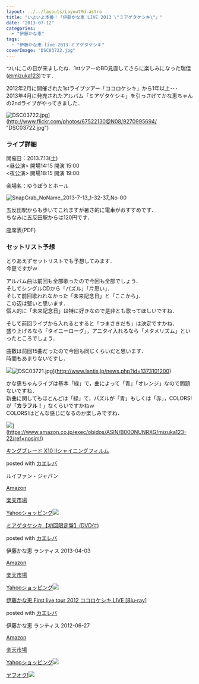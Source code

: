 ```yaml
---
layout: ../../layouts/LayoutMd.astro
title: "いよいよ本番！「伊藤かな恵 LIVE 2013 \"ミアゲタケシキ\"」"
date: "2013-07-12"
categories: 
  - "伊藤かな恵"
tags: 
  - "伊藤かな恵-live-2013-ミアゲタケシキ"
coverImage: "DSC03722.jpg"
---
```


ついにこの日が来ましたね．1stツアーのBD見直してさらに楽しみになった瑞佳([@mizuka123](https://twitter.com/mizuka123))です．

2012年2月に開催された1stライブツアー「ココロケシキ」から1年以上･･･  
2013年4月に発売されたアルバム「ミアゲタケシキ」を引っさげてかな恵ちゃんの2ndライブがやってきました．

![DSC03722.jpg](/archive/images/9270995694_ff4bb32d1a_b.jpg)](http://www.flickr.com/photos/67522130@N08/9270995694/ "DSC03722.jpg")

### ライブ詳細

開催日：2013.7.13(土)  
<昼公演> 開場14:15 開演 15:00  
<夜公演> 開場18:15 開演 19:00

会場名：ゆうぽうとホール

![SnapCrab_NoName_2013-7-13_1-32-37_No-00](/archive/images/SnapCrab_NoName_2013713_13237_No00_thumb.png "SnapCrab_NoName_2013-7-13_1-32-37_No-00")


五反田駅からも歩いてこれますが暑さ的に電車がおすすめです．  
ちなみに五反田駅からは120円です．

座席表(PDF)

### セットリスト予想

とりあえずセットリストでも予想してみます．  
今更ですがｗ

アルバム曲は前回も全部歌ったので今回も全部でしょう．  
そしてシングルCDから「パズル」「片思い」．  
そして前回歌われなかった「未来記念日」と「ここから」．  
この辺は堅いと思います．  
個人的に「未来記念日」は特に好きなので是非とも歌ってほしいですね．

そして前回ライブから入れるとすると「つまさきだち」は決定ですかね．  
盛り上げるなら「タイニーローグ」，アニタイ入れるなら「メタメリズム」といったところでしょう．

曲数は前回15曲だったので今回も同じくらいだと思います．  
時間もあまりないですし．

![](/archive/images/DSC03721.jpg)![DSC03721.jpg](/archive/images/9268211553_43d29e7d9a_b.jpg)](http://www.lantis.jp/news.php?id=1373101200)

かな恵ちゃんライブは基本「緑」で，曲によって「青」「オレンジ」なので問題ないですね．  
新曲に関してもほとんどは「緑」で，パズルが「青」もしくは「赤」，COLORS!が「**カラフル！**」なくらいですかねｗ  
COLORS!はどんな感じになるのか楽しみですね．

![](/archive/images/21M1W4S1BUL._SL160_.jpg)](https://www.amazon.co.jp/exec/obidos/ASIN/B00DNUNRXG/mizuka123-22/ref=nosim/)

[キングブレード X10 Ⅱシャイニングフィルム](https://www.amazon.co.jp/exec/obidos/ASIN/B00DNUNRXG/mizuka123-22/ref=nosim/)

posted with [カエレバ](http://kaereba.com)

ルイファン・ジャパン

[Amazon](http://www.amazon.co.jp/gp/search?keywords=X10&__mk_ja_JP=%83J%83%5E%83J%83i&tag=mizuka123-22 "アマゾン")

[楽天市場](http://hb.afl.rakuten.co.jp/hgc/032b53ee.4b34c5ee.0f4a541e.f440145e/?pc=http%3A%2F%2Fsearch.rakuten.co.jp%2Fsearch%2Fmall%2FX10%2F-%2Ff.1-p.1-s.1-sf.0-st.A-v.2%3Fx%3D0%26scid%3Daf_ich_link_urltxt%26m%3Dhttp%3A%2F%2Fm.rakuten.co.jp%2F "楽天市場")

[Yahooショッピング![](/archive/images/41fTZ7UpCbL._SL160_.jpg)](//ck.jp.ap.valuecommerce.com/servlet/referral?sid=3066752&pid=881990642&vc_url=http%3A%2F%2Fshopping.search.yahoo.co.jp%2Fsearch%3FuIv%3Don%26ei%3DUTF-8%26tab_ex%3Dcommerce%26slider%3D0%26va%3DX10 "Yahooショッピング")

[ミアゲタケシキ【初回限定盤】(DVD付)](https://www.amazon.co.jp/exec/obidos/ASIN/B00B27Q0RM/mizuka123-22/ref=nosim/)

posted with [カエレバ](http://kaereba.com)

伊藤かな恵 ランティス 2013-04-03

[Amazon](http://www.amazon.co.jp/gp/search?keywords=%83%7E%83A%83Q%83%5E%83P%83V%83L&__mk_ja_JP=%83J%83%5E%83J%83i&tag=mizuka123-22 "アマゾン")

[楽天市場](http://hb.afl.rakuten.co.jp/hgc/032b53ee.4b34c5ee.0f4a541e.f440145e/?pc=http%3A%2F%2Fsearch.rakuten.co.jp%2Fsearch%2Fmall%2F%25E3%2583%259F%25E3%2582%25A2%25E3%2582%25B2%25E3%2582%25BF%25E3%2582%25B1%25E3%2582%25B7%25E3%2582%25AD%2F-%2Ff.1-p.1-s.1-sf.0-st.A-v.2%3Fx%3D0%26scid%3Daf_ich_link_urltxt%26m%3Dhttp%3A%2F%2Fm.rakuten.co.jp%2F "楽天市場")

[Yahooショッピング![](/archive/images/51JWLcC9ETL._SL160_.jpg)](//ck.jp.ap.valuecommerce.com/servlet/referral?sid=3066752&pid=881990642&vc_url=http%3A%2F%2Fshopping.search.yahoo.co.jp%2Fsearch%3FuIv%3Don%26ei%3DUTF-8%26tab_ex%3Dcommerce%26slider%3D0%26va%3D%25E3%2583%259F%25E3%2582%25A2%25E3%2582%25B2%25E3%2582%25BF%25E3%2582%25B1%25E3%2582%25B7%25E3%2582%25AD "Yahooショッピング")

[伊藤かな恵 First live tour 2012 ココロケシキ LIVE \[Blu-ray\]](https://www.amazon.co.jp/exec/obidos/ASIN/B007V4YPJA/mizuka123-22/ref=nosim/)

posted with [カエレバ](http://kaereba.com)

伊藤かな恵 ランティス 2012-06-27

[Amazon](http://www.amazon.co.jp/gp/search?keywords=First%20live%20tour%202012%20%83R%83R%83%8D%83P%83V%83L&__mk_ja_JP=%83J%83%5E%83J%83i&tag=mizuka123-22 "アマゾン")

[楽天市場](http://hb.afl.rakuten.co.jp/hgc/032b53ee.4b34c5ee.0f4a541e.f440145e/?pc=http%3A%2F%2Fsearch.rakuten.co.jp%2Fsearch%2Fmall%2FFirst%2520live%2520tour%25202012%2520%25E3%2582%25B3%25E3%2582%25B3%25E3%2583%25AD%25E3%2582%25B1%25E3%2582%25B7%25E3%2582%25AD%2F-%2Ff.1-p.1-s.1-sf.0-st.A-v.2%3Fx%3D0%26scid%3Daf_ich_link_urltxt%26m%3Dhttp%3A%2F%2Fm.rakuten.co.jp%2F "楽天市場")

[Yahooショッピング![](//ad.jp.ap.valuecommerce.com/servlet/gifbanner?sid=3066752&pid=881990642)](//ck.jp.ap.valuecommerce.com/servlet/referral?sid=3066752&pid=881990642&vc_url=http%3A%2F%2Fshopping.search.yahoo.co.jp%2Fsearch%3FuIv%3Don%26ei%3DUTF-8%26tab_ex%3Dcommerce%26slider%3D0%26va%3DFirst%2520live%2520tour%25202012%2520%25E3%2582%25B3%25E3%2582%25B3%25E3%2583%25AD%25E3%2582%25B1%25E3%2582%25B7%25E3%2582%25AD "Yahooショッピング")

[ヤフオク!![](//ad.jp.ap.valuecommerce.com/servlet/gifbanner?sid=3066752&pid=881990645)](//ck.jp.ap.valuecommerce.com/servlet/referral?sid=3066752&pid=881990645&vc_url=http%3A%2F%2Fauctions.search.yahoo.co.jp%2Fsearch%3Fvo%3D%26ve%3D%26auccat%3D0%26aucminprice%3D%26aucmaxprice%3D%26aucmin_bidorbuy_price%3D%26aucmax_bidorbuy_price%3D%26loc_cd%3D0%26abatch%3D0%26istatus%3D0%26filtered%3D1%26ei%3DUTF-8%26tab_ex%3Dcommerce%26va%3DFirst%2520live%2520tour%25202012%2520%25E3%2582%25B3%25E3%2582%25B3%25E3%2583%25AD%25E3%2582%25B1%25E3%2582%25B7%25E3%2582%25AD "ヤフオク!")
